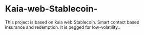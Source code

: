 # Kaia-web-Stablecoin-
This project is based on kaia web Stablecoin. Smart contact based insurance and redemption. It is pegged for low-volatility..
